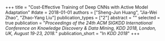 +++
title = "Cost-Effective Training of Deep CNNs with Active Model Adaptation"
#date = 2018-01-01
authors = ["Sheng-Jun Huang", "Jia-Wei Zhao", "Zhao-Yang Liu"]
publication_types = ["2"]
abstract = ""
selected = true
publication = "*Proceedings of the 24th ACM SIGKDD International Conference on Knowledge Discovery & Data Mining, KDD 2018, London, UK, August 19-23, 2018.*"
publication_short = "In *KDD 2018*"
+++

